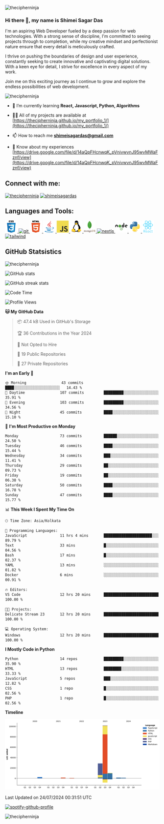 <p align="left"> <img src="https://media.giphy.com/media/v1.Y2lkPTc5MGI3NjExazlwZTV5dmNmMGRza3BweGtiaXR6NXR6aG9vazRvdzV1dHk3bG5maCZlcD12MV9pbnRlcm5hbF9naWZfYnlfaWQmY3Q9Zw/l8G8sdTRURRBANPpPR/giphy.gif" alt="thecipherninja" width="1024" height="72" /> </p>

### Hi there 👋, my name is Shimei Sagar Das

I'm an aspiring Web Developer fueled by a deep passion for web technologies. With a strong sense of discipline, I'm committed to seeing projects through to completion, while my creative mindset and perfectionist nature ensure that every detail is meticulously crafted.

I thrive on pushing the boundaries of design and user experience, constantly seeking to create innovative and captivating digital solutions. With a keen eye for detail, I strive for excellence in every aspect of my work.

Join me on this exciting journey as I continue to grow and explore the endless possibilities of web development.

<p align="left"> <img src="https://komarev.com/ghpvc/?username=thecipherninja&label=Profile%20views&color=0e75b6&style=flat" alt="thecipherninja" /> </p>

- 🌱 I’m currently learning **React, Javascript, Python, Algorithms**

- 👨‍💻 All of my projects are available at [https://thecipherninja.github.io/my_portfolio_1/](https://thecipherninja.github.io/my_portfolio_1/)

- 📫 How to reach me **shimeisagardas@gmail.com**

- 📄 Know about my experiences [https://drive.google.com/file/d/14aQpFHcnwqK_pVnivwvnJ95wvMWaFznf/view](https://drive.google.com/file/d/14aQpFHcnwqK_pVnivwvnJ95wvMWaFznf/view)

## Connect with me:
<p align="left">
<a href="https://github.com/thecipherninja" target="blank"><img align="center" src="https://raw.githubusercontent.com/rahuldkjain/github-profile-readme-generator/master/src/images/icons/Social/github.svg" alt="thecipherninja" height="30" width="40" /></a>
<a href="https://linkedin.com/in/shimeisagardas" target="blank"><img align="center" src="https://raw.githubusercontent.com/rahuldkjain/github-profile-readme-generator/master/src/images/icons/Social/linked-in-alt.svg" alt="shimeisagardas" height="30" width="40" /></a>
</p>

## Languages and Tools:
<p align="left"> <a href="https://www.w3schools.com/css/" target="_blank" rel="noreferrer"> <img src="https://raw.githubusercontent.com/devicons/devicon/master/icons/css3/css3-original-wordmark.svg" alt="css3" width="40" height="40"/> </a> <a href="https://git-scm.com/" target="_blank" rel="noreferrer"> <img src="https://www.vectorlogo.zone/logos/git-scm/git-scm-icon.svg" alt="git" width="40" height="40"/> </a> <a href="https://www.w3.org/html/" target="_blank" rel="noreferrer"> <img src="https://raw.githubusercontent.com/devicons/devicon/master/icons/html5/html5-original-wordmark.svg" alt="html5" width="40" height="40"/> </a> <a href="https://www.java.com" target="_blank" rel="noreferrer"> <img src="https://raw.githubusercontent.com/devicons/devicon/master/icons/java/java-original.svg" alt="java" width="40" height="40"/> </a> <a href="https://developer.mozilla.org/en-US/docs/Web/JavaScript" target="_blank" rel="noreferrer"> <img src="https://raw.githubusercontent.com/devicons/devicon/master/icons/javascript/javascript-original.svg" alt="javascript" width="40" height="40"/> </a> <a href="https://www.linux.org/" target="_blank" rel="noreferrer"> <img src="https://raw.githubusercontent.com/devicons/devicon/master/icons/linux/linux-original.svg" alt="linux" width="40" height="40"/> </a> <a href="https://www.mongodb.com/" target="_blank" rel="noreferrer"> <img src="https://raw.githubusercontent.com/devicons/devicon/master/icons/mongodb/mongodb-original-wordmark.svg" alt="mongodb" width="40" height="40"/> </a> <a href="https://nextjs.org/" target="_blank" rel="noreferrer"> <img src="https://cdn.worldvectorlogo.com/logos/nextjs-2.svg" alt="nextjs" width="40" height="40"/> </a> <a href="https://nodejs.org" target="_blank" rel="noreferrer"> <img src="https://raw.githubusercontent.com/devicons/devicon/master/icons/nodejs/nodejs-original-wordmark.svg" alt="nodejs" width="40" height="40"/> </a> <a href="https://www.python.org" target="_blank" rel="noreferrer"> <img src="https://raw.githubusercontent.com/devicons/devicon/master/icons/python/python-original.svg" alt="python" width="40" height="40"/> </a> <a href="https://reactjs.org/" target="_blank" rel="noreferrer"> <img src="https://raw.githubusercontent.com/devicons/devicon/master/icons/react/react-original-wordmark.svg" alt="react" width="40" height="40"/> </a> <a href="https://tailwindcss.com/" target="_blank" rel="noreferrer"> <img src="https://www.vectorlogo.zone/logos/tailwindcss/tailwindcss-icon.svg" alt="tailwind" width="40" height="40"/> </a> </p>

## GitHub Statsistics
<img align="center" src="https://github-readme-stats.vercel.app/api/top-langs?username=thecipherninja&show_icons=true&locale=en&layout=compact" alt="thecipherninja" />

![GitHub stats](https://github-readme-stats.vercel.app/api?username=thecipherninja&show_icons=true&count_private=true)  

![GitHub streak stats](https://streak-stats.demolab.com/?user=thecipherninja)  

<!--START_SECTION:waka-->
![Code Time](http://img.shields.io/badge/Code%20Time-699%20hrs%201%20min-blue)

![Profile Views](http://img.shields.io/badge/Profile%20Views-0-blue)

**🐱 My GitHub Data** 

> 📦 47.4 kB Used in GitHub's Storage 
 > 
> 🏆 36 Contributions in the Year 2024
 > 
> 🚫 Not Opted to Hire
 > 
> 📜 19 Public Repositories 
 > 
> 🔑 27 Private Repositories 
 > 
**I'm an Early 🐤** 

```text
🌞 Morning                43 commits          ████░░░░░░░░░░░░░░░░░░░░░   14.43 % 
🌆 Daytime                107 commits         █████████░░░░░░░░░░░░░░░░   35.91 % 
🌃 Evening                103 commits         █████████░░░░░░░░░░░░░░░░   34.56 % 
🌙 Night                  45 commits          ████░░░░░░░░░░░░░░░░░░░░░   15.10 % 
```
📅 **I'm Most Productive on Monday** 

```text
Monday                   73 commits          ██████░░░░░░░░░░░░░░░░░░░   24.50 % 
Tuesday                  46 commits          ████░░░░░░░░░░░░░░░░░░░░░   15.44 % 
Wednesday                34 commits          ███░░░░░░░░░░░░░░░░░░░░░░   11.41 % 
Thursday                 29 commits          ██░░░░░░░░░░░░░░░░░░░░░░░   09.73 % 
Friday                   19 commits          ██░░░░░░░░░░░░░░░░░░░░░░░   06.38 % 
Saturday                 50 commits          ████░░░░░░░░░░░░░░░░░░░░░   16.78 % 
Sunday                   47 commits          ████░░░░░░░░░░░░░░░░░░░░░   15.77 % 
```


📊 **This Week I Spent My Time On** 

```text
🕑︎ Time Zone: Asia/Kolkata

💬 Programming Languages: 
JavaScript               11 hrs 4 mins       ██████████████████████░░░   89.79 % 
Text                     33 mins             █░░░░░░░░░░░░░░░░░░░░░░░░   04.56 % 
Bash                     17 mins             █░░░░░░░░░░░░░░░░░░░░░░░░   02.37 % 
YAML                     13 mins             ░░░░░░░░░░░░░░░░░░░░░░░░░   01.82 % 
Docker                   6 mins              ░░░░░░░░░░░░░░░░░░░░░░░░░   00.91 % 

🔥 Editors: 
VS Code                  12 hrs 20 mins      █████████████████████████   100.00 % 

🐱‍💻 Projects: 
Delicate Stream 23       12 hrs 20 mins      █████████████████████████   100.00 % 

💻 Operating System: 
Windows                  12 hrs 20 mins      █████████████████████████   100.00 % 
```

**I Mostly Code in Python** 

```text
Python                   14 repos            █████████░░░░░░░░░░░░░░░░   35.90 % 
HTML                     13 repos            ████████░░░░░░░░░░░░░░░░░   33.33 % 
JavaScript               5 repos             ███░░░░░░░░░░░░░░░░░░░░░░   12.82 % 
CSS                      1 repo              █░░░░░░░░░░░░░░░░░░░░░░░░   02.56 % 
PHP                      1 repo              █░░░░░░░░░░░░░░░░░░░░░░░░   02.56 % 
```



**Timeline**

![Lines of Code chart](https://raw.githubusercontent.com/thecipherninja/thecipherninja/main/assets/bar_graph.png)


 Last Updated on 24/07/2024 00:31:51 UTC
<!--END_SECTION:waka-->

[![spotify-github-profile](https://spotify-github-profile.vercel.app/api/view?uid=31jaxqq6ej25fksaoq746nhm7dxq&cover_image=true&theme=default&show_offline=false&background_color=121212&interchange=true&bar_color=53b14f&bar_color_cover=true)](https://spotify-github-profile.vercel.app/api/view?uid=31jaxqq6ej25fksaoq746nhm7dxq&redirect=true)

<p align="left"> <img src="https://media.giphy.com/media/v1.Y2lkPTc5MGI3NjExYTM3Z2s5dmFzYWs3dnZ1ZGUxMWRhbmwwMnduMTdoZWg2aHFibDZydiZlcD12MV9pbnRlcm5hbF9naWZfYnlfaWQmY3Q9Zw/0fz5uNPHnoVHLEhAW2/giphy.gif" alt="thecipherninja" width="1024" height="72" /> </p>
